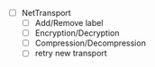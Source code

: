 - [ ] NetTransport
  - [ ] Add/Remove label
  - [ ] Encryption/Decryption
  - [ ] Compression/Decompression
  - [ ] retry new transport
